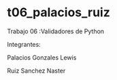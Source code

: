 # t06_palacios_ruiz
Trabajo 06 :Validadores de Python

Integrantes:

Palacios Gonzales Lewis

Ruiz Sanchez Naster
